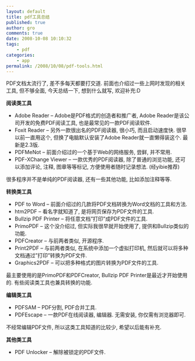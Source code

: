 ```yaml
---
layout: default
title: pdf工具总结
published: true
author: gro
comments: true
date: 2008-10-08 10:10:32
tags:
    - pdf
categories:
    - app
permalink: /2008/10/08/pdf-tools.html
---
```

 PDF文档太流行了, 差不多每天都要打交道. 前面也介绍过一些上网时发现的相关工具, 但不够全面, 今天总结一下, 想到什么就写, 欢迎补充:D

**阅读类工具**

  * Adobe Reader &#8211; Adobe是PDF格式的创造者和推广者, Adobe Reader是该公司开发的免费PDF阅读工具, 也是最常见的一款PDF阅读软件.
  * Foxit Reader &#8211; 另外一款很出名的PDF阅读器, 很小巧, 而且启动速度快. 很早以前一直用这个, 但换了电脑默认安装了Adobe Reader就一直懒得装这个. 最新是2.3版.
  * PDFMeNot &#8211; 前面介绍过的一个基于Web的网络服务, 尝鲜, 并不常用.
  * PDF-XChange Viewer &#8211; 一款优秀的PDF阅读器, 除了普通的浏览功能, 还可以添加评论, 注释, 图章等等标记, 方便使用者随时记录想法. (经yibie推荐)

很多程序并不是单纯的PDF阅读器, 还有一些其他功能, 比如添加注释等等.



**转换类工具**

  * PDF to Word &#8211; 前面介绍过的几款将PDF文档转换为Word文档的工具和方法.
  * htm2PDF &#8211; 看名字就知道了, 是将网页保存为PDF文件的工具.
  * Bullzip PDF Printer &#8211; 将任意文档&#8221;打印&#8221;成PDF文件的工具.
  * PrimoPDF &#8211; 这个没介绍过, 但实际我很早就开始使用了, 提供和Bullzip类似的功能.
  * PDFCreator &#8211; 与前两者类似, 开源程序.
  * Print2PDF &#8211; 与前两者类似, 在系统中添加一个虚拟打印机, 然后就可以将多种文档通过&#8221;打印&#8221;转换为PDF文件.
  * Graphics2PDF &#8211; 可以把多种格式的图片转换为PDF文件的工具.

最主要使用的是PrimoPDF和PDFCreator, Bullzip PDF Printer是最近才开始使用的. 有些阅读类工具也兼具转换的功能.

**编辑类工具**

  * PDFSAM &#8211; PDF分割, PDF合并工具.
  * PDFEscape &#8211; 一款PDF在线阅读器, 编辑器. 无需安装, 你仅需有浏览器即可.

不经常编辑PDF文件, 所以这类工具知道的比较少, 希望以后能有补充.

**其他类工具**

  * PDF Unlocker &#8211; 解除被锁定的PDF文件.